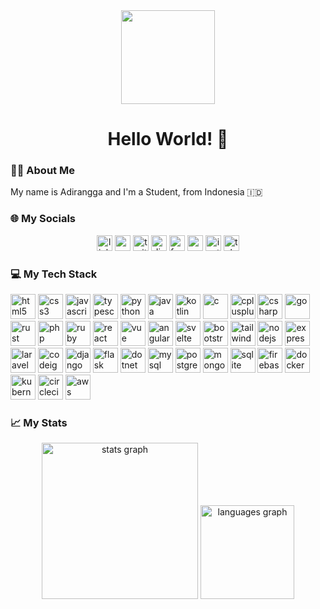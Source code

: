 <div align="center">
  <img height="150" src="https://iili.io/FaPTEmu.md.png"  />
</div>

<h1 align="center">Hello World! 👋</h1>

<h3 align="left">👨‍🎓 About Me</h3><p align="left">My name is Adirangga and I'm a Student, from Indonesia 🇮🇩</p>

<h3 align="left">🌐 My Socials</h3><div align="center">
  <img src="https://img.shields.io/static/v1?message=LinkedIn&logo=linkedin&label=&color=0077B5&logoColor=white&labelColor=&style=for-the-badge" height="25" alt="linkedin logo"  />
  <img src="https://img.shields.io/static/v1?message=Youtube&logo=youtube&label=&color=FF0000&logoColor=white&labelColor=&style=for-the-badge" height="25" alt="youtube logo"  />
  <img src="https://img.shields.io/static/v1?message=Twitter&logo=twitter&label=&color=1DA1F2&logoColor=white&labelColor=&style=for-the-badge" height="25" alt="twitter logo"  />
  <img src="https://img.shields.io/static/v1?message=Discord&logo=discord&label=&color=7289DA&logoColor=white&labelColor=&style=for-the-badge" height="25" alt="discord logo"  />
  <img src="https://img.shields.io/static/v1?message=Facebook&logo=facebook&label=&color=1877F2&logoColor=white&labelColor=&style=for-the-badge" height="25" alt="facebook logo"  />
  <img src="https://img.shields.io/static/v1?message=Gmail&logo=gmail&label=&color=D14836&logoColor=white&labelColor=&style=for-the-badge" height="25" alt="gmail logo"  />
  <img src="https://img.shields.io/static/v1?message=Instagram&logo=instagram&label=&color=E4405F&logoColor=white&labelColor=&style=for-the-badge" height="25" alt="instagram logo"  />
  <img src="https://img.shields.io/static/v1?message=Telegram&logo=telegram&label=&color=2CA5E0&logoColor=white&labelColor=&style=for-the-badge" height="25" alt="telegram logo"  />
</div>

<h3 align="left">💻 My Tech Stack</h3><div align="left">
  <!-- Programming Languages -->
  <img src="https://cdn.jsdelivr.net/gh/devicons/devicon/icons/html5/html5-original.svg" height="40" alt="html5" title="HTML5" />
  <img src="https://cdn.jsdelivr.net/gh/devicons/devicon/icons/css3/css3-original.svg" height="40" alt="css3" title="CSS3" />
  <img src="https://cdn.jsdelivr.net/gh/devicons/devicon/icons/javascript/javascript-original.svg" height="40" alt="javascript" title="JavaScript" />
  <img src="https://cdn.jsdelivr.net/gh/devicons/devicon/icons/typescript/typescript-original.svg" height="40" alt="typescript" title="TypeScript" />
  <img src="https://cdn.jsdelivr.net/gh/devicons/devicon/icons/python/python-original.svg" height="40" alt="python" title="Python" />
  <img src="https://cdn.jsdelivr.net/gh/devicons/devicon/icons/java/java-original.svg" height="40" alt="java" title="Java" />
  <img src="https://cdn.jsdelivr.net/gh/devicons/devicon/icons/kotlin/kotlin-original.svg" height="40" alt="kotlin" title="Kotlin" />
  <img src="https://cdn.jsdelivr.net/gh/devicons/devicon/icons/c/c-original.svg" height="40" alt="c" title="C" />
  <img src="https://cdn.jsdelivr.net/gh/devicons/devicon/icons/cplusplus/cplusplus-original.svg" height="40" alt="cplusplus" title="C++" />
  <img src="https://cdn.jsdelivr.net/gh/devicons/devicon/icons/csharp/csharp-original.svg" height="40" alt="csharp" title="C#" />
  <img src="https://cdn.jsdelivr.net/gh/devicons/devicon/icons/go/go-original.svg" height="40" alt="go" title="Go" />
  <img src="https://cdn.jsdelivr.net/gh/devicons/devicon/icons/rust/rust-plain.svg" height="40" alt="rust" title="Rust" />
  <img src="https://cdn.jsdelivr.net/gh/devicons/devicon/icons/php/php-original.svg" height="40" alt="php" title="PHP" />
  <img src="https://cdn.jsdelivr.net/gh/devicons/devicon/icons/ruby/ruby-plain.svg" height="40" alt="ruby" title="Ruby" />  <!-- Frontend -->  <img src="https://cdn.jsdelivr.net/gh/devicons/devicon/icons/react/react-original.svg" height="40" alt="react" title="React" />
  <img src="https://cdn.jsdelivr.net/gh/devicons/devicon/icons/vuejs/vuejs-original.svg" height="40" alt="vue" title="Vue.js" />
  <img src="https://cdn.jsdelivr.net/gh/devicons/devicon/icons/angularjs/angularjs-original.svg" height="40" alt="angular" title="Angular" />
  <img src="https://cdn.jsdelivr.net/gh/devicons/devicon/icons/svelte/svelte-original.svg" height="40" alt="svelte" title="Svelte" />
  <img src="https://cdn.jsdelivr.net/gh/devicons/devicon/icons/bootstrap/bootstrap-original.svg" height="40" alt="bootstrap" title="Bootstrap" />
  <img src="https://cdn.jsdelivr.net/gh/devicons/devicon/icons/tailwindcss/tailwindcss-plain.svg" height="40" alt="tailwind" title="TailwindCSS" />  <!-- Backend -->  <img src="https://cdn.jsdelivr.net/gh/devicons/devicon/icons/nodejs/nodejs-original.svg" height="40" alt="nodejs" title="Node.js" />
  <img src="https://cdn.jsdelivr.net/gh/devicons/devicon/icons/express/express-original.svg" height="40" alt="express" title="Express.js" />
  <img src="https://cdn.jsdelivr.net/gh/devicons/devicon/icons/laravel/laravel-plain.svg" height="40" alt="laravel" title="Laravel" />
  <img src="https://cdn.jsdelivr.net/gh/devicons/devicon/icons/codeigniter/codeigniter-plain.svg" height="40" alt="codeigniter" title="CodeIgniter" />
  <img src="https://cdn.jsdelivr.net/gh/devicons/devicon/icons/django/django-plain.svg" height="40" alt="django" title="Django" />
  <img src="https://cdn.jsdelivr.net/gh/devicons/devicon/icons/flask/flask-original.svg" height="40" alt="flask" title="Flask" />
  <img src="https://cdn.jsdelivr.net/gh/devicons/devicon/icons/dot-net/dot-net-plain-wordmark.svg" height="40" alt="dotnet" title=".NET" />  <!-- Database -->  <img src="https://cdn.jsdelivr.net/gh/devicons/devicon/icons/mysql/mysql-original.svg" height="40" alt="mysql" title="MySQL" />
  <img src="https://cdn.jsdelivr.net/gh/devicons/devicon/icons/postgresql/postgresql-original.svg" height="40" alt="postgresql" title="PostgreSQL" />
  <img src="https://cdn.jsdelivr.net/gh/devicons/devicon/icons/mongodb/mongodb-original.svg" height="40" alt="mongodb" title="MongoDB" />
  <img src="https://cdn.jsdelivr.net/gh/devicons/devicon/icons/sqlite/sqlite-original.svg" height="40" alt="sqlite" title="SQLite" />
  <img src="https://cdn.jsdelivr.net/gh/devicons/devicon/icons/firebase/firebase-plain-wordmark.svg" height="40" alt="firebase" title="Firebase" />  <!-- DevOps & Cloud -->  <img src="https://cdn.jsdelivr.net/gh/devicons/devicon/icons/docker/docker-plain-wordmark.svg" height="40" alt="docker" title="Docker" />
  <img src="https://cdn.jsdelivr.net/gh/devicons/devicon/icons/kubernetes/kubernetes-plain.svg" height="40" alt="kubernetes" title="Kubernetes" />
  <img src="https://cdn.jsdelivr.net/gh/devicons/devicon/icons/circleci/circleci-plain.svg" height="40" alt="circleci" title="CircleCI" />
  <img src="https://cdn.jsdelivr.net/gh/devicons/devicon/icons/amazonwebservices/amazonwebservices-original-wordmark.svg" height="40" alt="aws" title="AWS" />
</div>

<h3 align="left">📈 My Stats</h3><div align="center">
  <img src="https://github-readme-stats.vercel.app/api?username=adiranggax&hide_title=false&hide_rank=false&show_icons=true&include_all_commits=true&count_private=true&disable_animations=false&theme=algolia&locale=en&hide_border=false&order=1" height="250" alt="stats graph"  />
  <img src="https://github-readme-stats.vercel.app/api/top-langs?username=adiranggax&locale=en&hide_title=false&layout=compact&card_width=320&langs_count=5&theme=algolia&hide_border=false&order=2" height="150" alt="languages graph"  />
</div>

